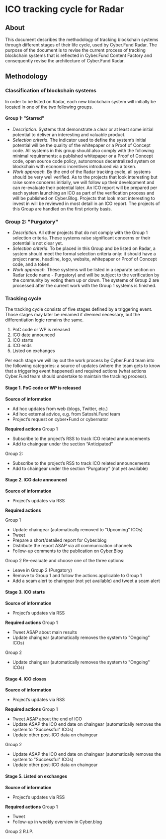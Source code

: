 # ICO tracking cycle for Radar

## About

This document describes the methodology of tracking blockchain systems through different stages of their life cycle, used by Cyber.Fund Radar. The purpose of the document is to revise the current process of tracking blockchain systems that is reflected in Cyber.Fund Content Factory and consequently revise the architecture of Cyber.Fund Radar.   

## Methodology
### Classification of blockchain systems 
In order to be listed on Radar, each new blockchain system will initially be located in one of the two following groups.

#### Group 1: "Starred" 

* _Description._ Systems that demonstrate a clear or at least some initial potential to deliver an interesting and valuable product.
* _Selection criteria._ The indicator used to define the system’s initial potential will be the quality of the whitepaper or a Proof of Concept code. All systems in this group should also comply with the following minimal requirements: a published whitepaper or a Proof of Concept code, open source code policy, autonomous decentralized system on blockchain with economic incentives introduced via a token.
* _Work approach._ By the end of the Radar tracking cycle, all systems should be very well verified. As to the projects that look interesting but raise some concerns initially, we will follow up their development and can re-evaluate their potential later. An ICO report will be prepared per each system launching an ICO as part of the verification process and will be published on Cyber.Blog. Projects that look most interesting to invest in will be reviewed in most detail in an ICO report. The projects of this Group are handled on the first priority basis.

### Group 2: "Purgatory"

* _Description._ All other projects that do not comply with the Group 1 selection criteria. These systems raise significant concerns or their potential is not clear yet. 
* _Selection criteria._ To be placed in this Group and be listed on Radar, a system should meet the formal selection criteria only: it should have a project name, headline, logo, website, whitepaper or Proof of Concept code, and a token.
* _Work approach._ These systems will be listed in a separate section on Radar (code name - Purgatory) and will be subject to the verification by the community by voting them up or down. The systems of Group 2 are processed after the current work with the Group 1 systems is finished.  

### Tracking cycle
The tracking cycle consists of five stages defined by a triggering event. Those stages may later be renamed if deemed necessary, but the differentiation logic remains the same.  

1. PoC code or WP is released
2. ICO date announced 
3. ICO starts
4. ICO ends
5. Listed on exchanges

Per each stage we will lay out the work process by Cyber.Fund team into the following categories: a source of updates (where the team gets to know that a triggering event happened) and required actions (what actions Cyber.Fund team should undertake to maintain the tracking process). 

#### Stage 1. PoC code or WP is released

**Source of information**
* Ad hoc updates from web (blogs, Twitter, etc.)
* Ad hoc external advice, e.g. from Satoshi.Fund team
* Project’s request on cyber•Fund or cybernator

**Required actions**
Group 1
* Subscribe to the project’s RSS to track ICO related announcements
* Add to chaingear under the section “Anticipated”

Group 2:
* Subscribe to the project’s RSS to track ICO related announcements
* Add to chaingear under the section “Purgatory” (not yet available)

#### Stage 2. ICO date announced

**Source of information**
* Project’s updates via RSS

**Required actions**

Group 1
* Update chaingear (automatically removed to “Upcoming” ICOs)
* Tweet
* Prepare a short/detailed report for Cyber.blog
* Distribute the report ASAP via all communication channels
* Follow-up comments to the publication on Cyber.Blog

Group 2
Re-evaluate and choose one of the three options:
 * Leave in Group 2 (Purgatory)
 * Remove to Group 1 and follow the actions applicable to Group 1
 * Add a scam alert to chaingear (not yet available) and tweet a scam alert

#### Stage 3. ICO starts

**Source of information**
* Project’s updates via RSS

**Required actions**
Group 1
* Tweet ASAP about main results
* Update chaingear (automatically removes the system to "Ongoing" ICOs) 

Group 2
* Update chaingear (automatically removes the system to "Ongoing" ICOs) 

#### Stage 4. ICO closes

**Source of information**
* Project’s updates via RSS

**Required actions**
Group 1
* Tweet ASAP about the end of ICO
* Update ASAP the ICO end date on chaingear (automatically removes the system to "Successful" ICOs) 
* Update other post-ICO data on chaingear

Group 2
* Update ASAP the ICO end date on chaingear (automatically removes the system to "Successful" ICOs) 
* Update other post-ICO data on chaingear

#### Stage 5. Listed on exchanges

**Source of information**
* Project’s updates via RSS

**Required actions**
Group 1
* Tweet
* Follow-up in weekly overview in Cyber.blog

Group 2
R.I.P.

